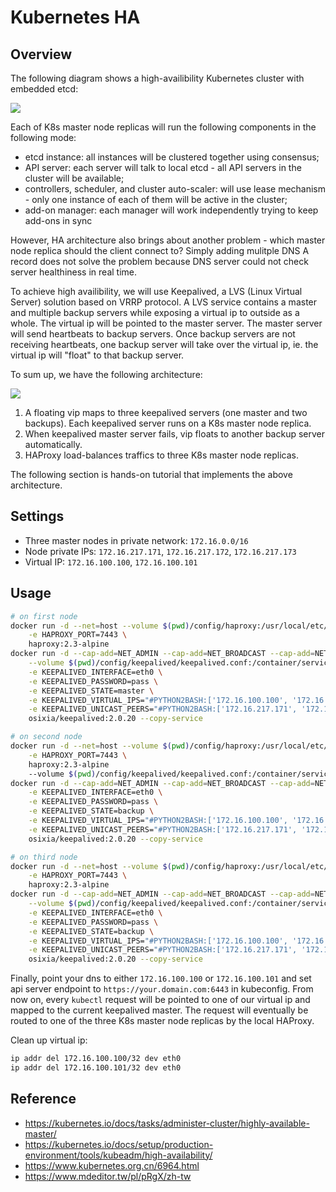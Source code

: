 # Kubernetes HA
## Overview
The following diagram shows a high-availibility Kubernetes cluster with embedded etcd: 

![](https://i.imgur.com/FwEzzWV.png)

Each of K8s master node replicas will run the following components in the following mode:
- etcd instance: all instances will be clustered together using consensus;
- API server: each server will talk to local etcd - all API servers in the cluster will be available;
- controllers, scheduler, and cluster auto-scaler: will use lease mechanism - only one instance of each of them will be active in the cluster;
- add-on manager: each manager will work independently trying to keep add-ons in sync

However, HA architecture also brings about another problem - which master node replica should the client connect to? Simply adding mulitple DNS A record does not solve the problem because DNS server could not check server healthiness in real time.

To achieve high availibility, we will use Keepalived, a LVS (Linux Virtual Server) solution based on VRRP protocol. A LVS service contains a master and multiple backup servers while exposing a virtual ip to outside as a whole. The virtual ip will be pointed to the master server. The master server will send heartbeats to backup servers. Once backup servers are not receiving heartbeats, one backup server will take over the virtual ip, ie. the virtual ip will "float" to that backup server.

To sum up, we have the following architecture:

![](https://i.imgur.com/FrwyxCQ.png)

1. A floating vip maps to three keepalived servers (one master and two backups). Each keepalived server runs on a K8s master node replica.
2. When keepalived master server fails, vip floats to another backup server automatically.
3. HAProxy load-balances traffics to three K8s master node replicas.

The following section is hands-on tutorial that implements the above architecture.
## Settings
- Three master nodes in private network: `172.16.0.0/16`
- Node private IPs: `172.16.217.171`, `172.16.217.172`, `172.16.217.173`
- Virtual IP: `172.16.100.100`, `172.16.100.101`
## Usage
```bash
# on first node
docker run -d --net=host --volume $(pwd)/config/haproxy:/usr/local/etc/haproxy \
    -e HAPROXY_PORT=7443 \
    haproxy:2.3-alpine
docker run -d --cap-add=NET_ADMIN --cap-add=NET_BROADCAST --cap-add=NET_RAW --net=host \
    --volume $(pwd)/config/keepalived/keepalived.conf:/container/service/keepalived/assets/keepalived.conf \
    -e KEEPALIVED_INTERFACE=eth0 \
    -e KEEPALIVED_PASSWORD=pass \
    -e KEEPALIVED_STATE=master \
    -e KEEPALIVED_VIRTUAL_IPS="#PYTHON2BASH:['172.16.100.100', '172.16.100.101']" \
    -e KEEPALIVED_UNICAST_PEERS="#PYTHON2BASH:['172.16.217.171', '172.16.217.172', '172.16.217.173']" \
    osixia/keepalived:2.0.20 --copy-service

# on second node
docker run -d --net=host --volume $(pwd)/config/haproxy:/usr/local/etc/haproxy \
    -e HAPROXY_PORT=7443 \
    haproxy:2.3-alpine
    --volume $(pwd)/config/keepalived/keepalived.conf:/container/service/keepalived/assets/keepalived.conf \
docker run -d --cap-add=NET_ADMIN --cap-add=NET_BROADCAST --cap-add=NET_RAW --net=host \
    -e KEEPALIVED_INTERFACE=eth0 \
    -e KEEPALIVED_PASSWORD=pass \
    -e KEEPALIVED_STATE=backup \
    -e KEEPALIVED_VIRTUAL_IPS="#PYTHON2BASH:['172.16.100.100', '172.16.100.101']" \
    -e KEEPALIVED_UNICAST_PEERS="#PYTHON2BASH:['172.16.217.171', '172.16.217.172', '172.16.217.173']" \
    osixia/keepalived:2.0.20 --copy-service

# on third node
docker run -d --net=host --volume $(pwd)/config/haproxy:/usr/local/etc/haproxy \
    -e HAPROXY_PORT=7443 \
    haproxy:2.3-alpine
docker run -d --cap-add=NET_ADMIN --cap-add=NET_BROADCAST --cap-add=NET_RAW --net=host \
    --volume $(pwd)/config/keepalived/keepalived.conf:/container/service/keepalived/assets/keepalived.conf \
    -e KEEPALIVED_INTERFACE=eth0 \
    -e KEEPALIVED_PASSWORD=pass \
    -e KEEPALIVED_STATE=backup \
    -e KEEPALIVED_VIRTUAL_IPS="#PYTHON2BASH:['172.16.100.100', '172.16.100.101']" \
    -e KEEPALIVED_UNICAST_PEERS="#PYTHON2BASH:['172.16.217.171', '172.16.217.172', '172.16.217.173']" \
    osixia/keepalived:2.0.20 --copy-service
```
Finally, point your dns to either `172.16.100.100` or `172.16.100.101` and set api server endpoint to `https://your.domain.com:6443` in kubeconfig. From now on, every `kubectl` request will be pointed to one of our virtual ip and mapped to the current keepalived master. The request will eventually be routed to one of the three K8s master node replicas by the local HAProxy.

Clean up virtual ip:
```bash
ip addr del 172.16.100.100/32 dev eth0
ip addr del 172.16.100.101/32 dev eth0
```
## Reference
- https://kubernetes.io/docs/tasks/administer-cluster/highly-available-master/
- https://kubernetes.io/docs/setup/production-environment/tools/kubeadm/high-availability/
- https://www.kubernetes.org.cn/6964.html
- https://www.mdeditor.tw/pl/pRgX/zh-tw